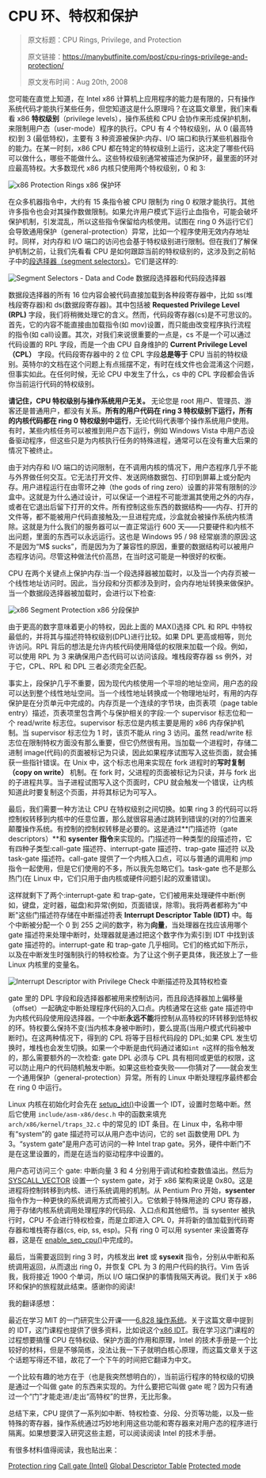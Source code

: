 # CPU 环、特权和保护

> 原文标题：CPU Rings, Privilege, and Protection
>
> 原文链接：https://manybutfinite.com/post/cpu-rings-privilege-and-protection/
>
> 原文发布时间：Aug 20th, 2008

您可能在直觉上知道，在 Intel x86 计算机上应用程序的能力是有限的，只有操作系统代码才能执行某些任务，但您知道这是什么原理吗？在这篇文章里，我们来看看 x86 **特权级别**（privilege levels），操作系统和 CPU 会协作来形成保护机制，来限制用户态（user-mode）程序的执行。CPU 有 4 个特权级别，从 0 (最高特权)到 3 (最低特权)，主要有 3 种资源被保护:内存、I/O 端口和执行某些机器指令的能力。在某一时刻，x86 CPU 都在特定的特权级别上运行，这决定了哪些代码可以做什么，哪些不能做什么。这些特权级别通常被描述为保护环，最里面的环对应最高特权。大多数现代 x86 内核只使用两个特权级别，0 和 3:

![x86 Protection Rings](https://i.imgur.com/tWGnZzV.png)
x86 保护环

在众多机器指令中，大约有 15 条指令被 CPU 限制为 ring 0 权限才能执行。其他许多指令也会对其操作数做限制。如果允许用户模式下运行止血指令，可能会破坏保护机制，引发混乱，所以这些指令保留给内核使用。试图在 ring 0 外运行它们会导致通用保护（general-protection）异常，比如一个程序使用无效内存地址时。同样，对内存和 I/O 端口的访问也会基于特权级别进行限制。但在我们了解保护机制之前，让我们先看看 CPU 是如何跟踪当前的特权级别的，这涉及到之前帖子中的[段选择器（segment selectors）](http://duartes.org/gustavo/blog/post/memory-translation-and-segmentation)。它们是这样的:

![Segment Selectors - Data and Code](https://i.imgur.com/1lG2N15.png)
数据段选择器和代码段选择器

数据段选择器的所有 16 位内容会被代码直接加载到各种段寄存器中，比如 ss(堆栈段寄存器)和 ds(数据段寄存器)。其中包括被 **Requested Privilege Level (RPL)** 字段，我们将稍微处理它的含义。然而，代码段寄存器(cs)是不可思议的。首先，它的内容不能直接由加载指令(如 mov)设置，而只能由改变程序执行流程的指令(如 call)设置。其次，对我们来说很重要的一点是，cs 不是一个可以通过代码设置的 RPL 字段，而是一个由 CPU 自身维护的 **Current Privilege Level（CPL）** 字段。代码段寄存器中的 2 位 CPL 字段**总是等于** CPU 当前的特权级别。英特尔的文档在这个问题上有点摇摆不定，有时在线文件也会混淆这个问题，但事实如此。在任何时候，无论 CPU 中发生了什么，cs 中的 CPL 字段都会告诉你当前运行代码的特权级别。

**请记住，CPU 特权级别与操作系统用户无关。** 无论您是 root 用户、管理员、游客还是普通用户，都没有关系。**所有的用户代码在 ring 3 特权级别下运行，所有的内核代码都在 ring 0 特权级别中运行**，无论代码代表哪个操作系统用户使用。有时，某些内核任务可以被推到用户态下运行，例如 Windows Vista 中用户态设备驱动程序，但这些只是为内核执行任务的特殊进程，通常可以在没有重大后果的情况下被终止。

由于对内存和 I/O 端口的访问限制，在不调用内核的情况下，用户态程序几乎不能与外界做任何交互。它无法打开文件、发送网络数据包、打印到屏幕上或分配内存。用户进程运行在由零环之神（the gods of ring zero）设置的非常有限制的沙盒中。这就是为什么通过设计，可以保证一个进程不可能泄漏其使用之外的内存，或者在它退出后留下打开的文件。所有控制这些东西的数据结构——内存、打开的文件等，都不能被用户代码直接触及;一旦进程完成，沙盒就会被操作系统内核清除。这就是为什么我们的服务器可以一直正常运行 600 天——只要硬件和内核不出问题，里面的东西可以永远运行。这也是 Windows 95 / 98 经常崩溃的原因:这不是因为“M$ sucks”，而是因为为了兼容性的原因，重要的数据结构可以被用户态程序访问。尽管这种做法代价高昂，在当时这可能是一种很好的权衡。

CPU 在两个关键点上保护内存:当一个段选择器被加载时，以及当一个内存页被一个线性地址访问时。因此，当分段和分页都涉及到时，会内存地址转换来做保护。当一个数据段选择器被加载时，会进行以下检查:

![x86 Segment Protection](https://i.imgur.com/ACaUbEH.png)
x86 分段保护

由于更高的数字意味着更小的特权，因此上面的 MAX()选择 CPL 和 RPL 中特权最低的，并将其与描述符特权级别(DPL)进行比较。如果 DPL 更高或相等，则允许访问。RPL 背后的想法是允许内核代码使用降低的权限来加载一个段。例如，可以使用 RPL 为 3 来确保用户态代码可以访问该段。堆栈段寄存器 ss 例外，对于它，CPL、RPL 和 DPL 三者必须完全匹配。

事实上，段保护几乎不重要，因为现代内核使用一个平坦的地址空间，用户态的段可以达到整个线性地址空间。当一个线性地址转换成一个物理地址时，有用的内存保护是在分页单元中完成的。内存页是一个连续的字节块，由页表项（page table entry）描述，页表项里包含两个与保护相关的字段:一个 supervisor 标志位和一个 read/write 标志位。supervisor 标志位是内核主要是用的 x86 内存保护机制。当 supervisor 标志位为 1 时，该页不能从 ring 3 访问。虽然 read/write 标志位在限制特权方面没有那么重要，但它仍然很有用。当加载一个进程时，存储二进制 image(代码)的页面被标记为只读，因此如果程序试图写入这些页面，就会捕获一些指针错误。在 Unix 中，这个标志也用来实现在 fork 进程时的**写时复制（copy on write）** 机制。在 fork 时，父进程的页面被标记为只读，并与 fork 出的子进程共享。当子进程试图写入这个页面时，CPU 就会触发一个错误，让内核知道此时要复制这个页面，并将其标记为可写入。

最后，我们需要一种方法让 CPU 在特权级别之间切换。如果 ring 3 的代码可以将控制权转移到内核中的任意位置，那么就很容易通过跳转到错误的(对的?)位置来颠覆操作系统。有控制的控制权转移是必要的。这是通过**门描述符（gate descriptors）**和 **sysenter 指令**来实现的。门描述符一种类型的段描述符，它有四种子类型:call-gate 描述符、interrupt-gate 描述符、trap-gate 描述符 以及 task-gate 描述符。call-gate 提供了一个内核入口点，可以与普通的调用和 jmp 指令一起使用，但是它们使用的不多，所以我先忽略它们。task-gate 也不是那么热门(在 Linux 中，它们只用于由内核或硬件问题引起的双重错误)。

这样就剩下了两个:interrupt-gate 和 trap-gate，它们被用来处理硬件中断(例如，键盘，定时器，磁盘)和异常(例如，页面错误，除零)。我将两者都称为"中断"这些门描述符存储在中断描述符表 **Interrupt Descriptor Table (IDT)** 中。每个中断被分配一个 0 到 255 之间的数字，称为**向量**，当处理器在找应该用哪个 gate 描述符来处理中断时，处理器就是通过把这个数字作为索引到 IDT 中找到该 gate 描述符的。interrupt-gate 和 trap-gate 几乎相同。它们的格式如下所示，以及在中断发生时强制执行的特权检查。为了让这个例子更具体，我还放上了一些 Linux 内核里的变量名。

![Interrupt Descriptor with Privilege Check](https://i.imgur.com/EyHQKPH.png)
中断描述符及其特权检查

gate 里的 DPL 字段和段选择器都被用来控制访问，而且段选择器加上偏移量（offset）一起确定中断处理程序代码的入口点。内核通常在这些 gate 描述符中为内核代码段使用段选择器。一个中断**永远不能**将控制从高特权的环转移到低特权的环。特权要么保持不变(当内核本身被中断时)，要么提高(当用户模式代码被中断时)。在这两种情况下，得到的 CPL 将等于目标代码段的 DPL;如果 CPL 发生切换时，堆栈也会发生切换。如果一个中断是由代码通过诸如`int n`这样的指令触发的，那么需要额外的一次检查: gate DPL 必须与 CPL 具有相同或更低的权限，这可以防止用户的代码随机触发中断。如果这些检查失败——你猜对了——就会发生一个通用保护（general-protection）异常。所有的 Linux 中断处理程序最终都会在 ring 0 中运行。

Linux 内核在初始化时会先在 [setup_idt()](http://lxr.linux.no/linux+v2.6.25.6/arch/x86/kernel/head_32.S#L475)中设置一个 IDT，设置时忽略中断。然后它使用 `include/asm-x86/desc.h` 中的函数来填充 `arch/x86/kernel/traps_32.c` 中的常见的 IDT 条目。在 Linux 中，名称中带有“system”的 gate 描述符可以从用户态中访问，它的 set 函数使用 DPL 为 3。“system gate”是用户态可访问的一种 Intel trap gate。另外，硬件中断门不是在这里设置的，而是在适当的驱动程序中设置的。

用户态可访问三个 gate: 中断向量 3 和 4 分别用于调试和检查数值溢出。然后为 [SYSCALL_VECTOR](http://lxr.linux.no/linux+v2.6.25.6/include/asm-x86/mach-default/irq_vectors.h#L31) 设置一个 system gate，对于 x86 架构来说是 0x80。这是进程将控制转移到内核、进行系统调用的机制。从 Pentium Pro 开始，**sysenter** 指令作为一种更快的系统调用方式而被引入。它依赖于特殊用途的 CPU 寄存器，用于存储内核系统调用处理程序的代码段、入口点和其他细节。当 sysenter 被执行时，CPU 不会进行特权检查，而是立即进入 CPL 0，并将新的值加载到代码寄存器和堆栈寄存器(cs, eip, ss, esp)。只有 ring 0 可以用 sysenter 来设置寄存器，这是在 [enable_sep_cpu()](http://lxr.linux.no/linux+v2.6.25.6/arch/x86/vdso/vdso32-setup.c#L235)中完成的。

最后，当需要返回到 ring 3 时，内核发出 **iret** 或 **sysexit** 指令，分别从中断和系统调用返回，从而退出 ring 0，并恢复 CPL 为 3 的用户代码的执行。Vim 告诉我，我将接近 1900 个单词，所以 I/O 端口保护的事情我隔天再说。我们关于 x86 环和保护的旅程就此结束。感谢你的阅读!

我的翻译感想：

最近在学习 MIT 的一门研究生公开课——[6.828 操作系统](https://pdos.csail.mit.edu/6.828/2018/schedule.html)。关于这篇文章中提到的 IDT，这门课程也提供了很多资料，比如说这个[x86 IDT](https://pdos.csail.mit.edu/6.828/2018/lec/x86_idt.pdf)。我在学习这门课程的过程想要搞懂 CPU 在特权级、保护方面的作用和原理，Intel 的技术手册是一个比较好的材料，但是不够简练，没法让我一下子就明白核心原理，而这篇文章关于这个话题写得还不错，故花了一个下午的时间把它翻译为中文。

一个比较有趣的地方在于（也是我突然想明白的），当前运行程序的特权级的切换是通过一个叫做 gate 的东西来实现的。为什么要把它叫做 gate 呢？因为只有通过一个“门”才能走进/走出“高特权”的世界，无比形象。

总结下来，CPU 提供了一系列如中断、特权检查、分段、分页等功能，以及一些特殊的寄存器，操作系统通过巧妙地利用这些功能和寄存器来对用户态的程序进行隔离。如果想要深入研究这些主题，可以阅读阅读 Intel 的技术手册。

有很多材料值得阅读，我也贴出来：

[Protection ring](https://en.wikipedia.org/wiki/Protection_ring)
[Call gate (Intel)](<https://en.wikipedia.org/wiki/Call_gate_(Intel)>)
[Global Descriptor Table](https://en.wikipedia.org/wiki/Global_Descriptor_Table)
[Protected mode](https://en.wikipedia.org/wiki/Protected_mode)
